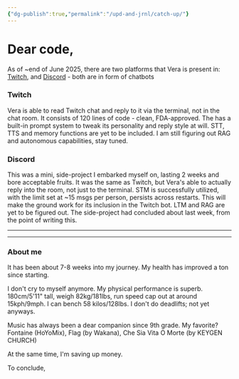 ```yaml
---
{"dg-publish":true,"permalink":"/upd-and-jrnl/catch-up/"}
---
```


# Dear code,
As of ~end of June 2025, there are two platforms that Vera is present in: [Twitch](https://www.twitch.tv/), and [Discord](https://discord.com/) - both are in form of chatbots
### Twitch
Vera is able to read Twitch chat and reply to it via the terminal, not in the chat room. It consists of 120 lines of code - clean, FDA-approved. The has a built-in prompt system to tweak its personality and reply style at will.
STT, TTS and memory functions are yet to be included.
I am still figuring out RAG and autonomous capabilities, stay tuned.
### Discord
This was a mini, side-project I embarked myself on, lasting 2 weeks and bore acceptable fruits. It was the same as Twitch, but Vera's able to actually reply into the room, not just to the terminal. STM is successfully utilized, with the limit set at ~15 msgs per person, persists across restarts. This will make the ground work for its inclusion in the Twitch bot.
LTM and RAG are yet to be figured out.
The side-project had concluded about last week, from the point of writing this.

---
---
### About me
It has been about 7-8 weeks into my journey. My health has improved a ton since starting.

I don't cry to myself anymore.
My physical performance is superb. 180cm/5'11" tall, weigh 82kg/181lbs, run speed cap out at around 15kph/9mph.
I can bench 58 kilos/128lbs. I don't do deadlifts; not yet anyways.

Music has always been a dear companion since 9th grade. My favorite? Fontaine (HoYoMix), Flag (by Wakana), Che Sia Vita O Morte (by KEYGEN CHURCH)

At the same time, I'm saving up money.

To conclude,